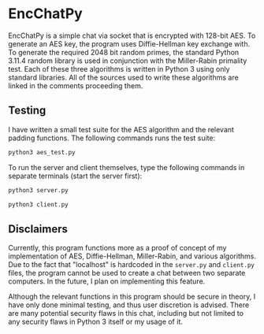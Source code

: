 # EncChatPy

EncChatPy is a simple chat via socket that is encrypted with 128-bit AES. To generate an AES key, the program uses Diffie-Hellman key exchange with.
To generate the required 2048 bit random primes, the standard Python 3.11.4 random library is used in conjunction with the Miller-Rabin primality test.
Each of these three algorithms is written in Python 3 using only standard libraries. All of the sources used to write these algorithms are linked
in the comments proceeding them.

## Testing
I have written a small test suite for the AES algorithm and the relevant padding functions. The following commands runs the test suite:
```bash
python3 aes_test.py
```

To run the server and client themselves, type the following commands in separate terminals (start the server first):
```bash
python3 server.py
```

```bash
python3 client.py
```

## Disclaimers

Currently, this program functions more as a proof of concept of my implementation of AES, Diffie-Hellman, Miller-Rabin, and various algorithms.
Due to the fact that "localhost" is hardcoded in the `server.py` and `client.py` files, the program cannot be used to create a chat between two separate computers.
In the future, I plan on implementing this feature.

Although the relevant functions in this program should be secure in theory, I have only done minimal testing, and thus user discretion is advised.
There are many potential security flaws in this chat, including but not limited to any security flaws in Python 3 itself or my usage of it.
